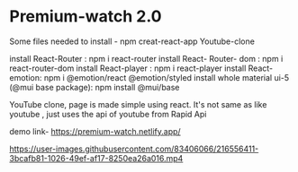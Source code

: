 # Premium-watch 2.0
Some files needed to install - npm creat-react-app Youtube-clone

install React-Router : npm i react-router
install React- Router- dom : npm i react-router-dom
install React-player : npm i react-player
install React-emotion: npm i @emotion/react @emotion/styled
install whole material ui-5 (@mui base package): npm install @mui/base



YouTube clone, page is made simple using react. It's not same as like youtube , just uses the api of youtube from Rapid Api


demo link- https://premium-watch.netlify.app/



https://user-images.githubusercontent.com/83406066/216556411-3bcafb81-1026-49ef-af17-8250ea26a016.mp4



